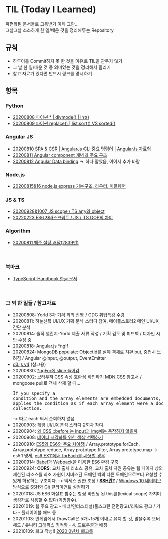 # TIL (Today I Learned)
파편화된 문서들로 고통받기 이제 그만...<br>
그날그날 소소하게 한 일/배운 것을 정리해두는 Repository

## 규칙
- 하루이틀 Commit하지 못 한 것을 이유로 TIL을 관두지 않기
- 그 날 한 일/배운 것 중 의미있는 것을 정리해서 올리기
- 참고 자료가 있다면 반드시 링크를 명시하기

## 항목
### Python
- [20200808 파이썬 * | divmode() | int()](python/20200808.md)
- [20200809 파이썬 replace() | list.sort() VS sorted()](python/20200809.md)

### Angular JS
- [20200810 SPA & CSR | AngularJs CLI 중요 명령어 | AngularJs 자료형](Angular/20200810.md)
- [20200811 Angular component 개념과 주요 구조](Angular/20200811.md)
- [20200812 Angular Data binding](Angular/20200812.md) -> 하다 말았음, 이어서 추가 바람

### Node.js
- [20200815&16 node.js express 기본구조, 라우터, 미들웨어](JS/20200815.md)

### JS & TS
- [20200928&1007 JS scope / TS any와 object](JS/20200928.md)
- [20220223 ES6 자바스크립트 / JS / TS OOP의 차이](JS/20220223.md)

### Algorithm
- [20200811 백준 설탕 배달(2839번)](Algorithm/20200811.md)

<br>

### 북마크
- [TypeScript-Handbook 한글 문서](https://typescript-kr.github.io/)

<br>

### 그 외 한 일들 / 참고자료
- 20200808: Yorld 3차 기획 회의 진행 / GDG 취업특강 수강
- 20200811: 하눌신폭 UI/UX 기획 분석 스터디 참여, 메이플스토리2 메인 UI/UX 간단 분석
- 20200814: 솔직 챌린지-Yorld 제출 서류 작성 / 기획 검토 및 피드백 / 디자인 시안 수정 중
- 20200818: Angular.js *ngIf
- 20200824: MongoDB populate: ObjectId를 실제 객체로 치환 but, 중첩시 느려짐 / Angular @input, @output, EventEmitter
- [d3.js v4](https://github.com/d3/d3/blob/v4.13.0/API.md#axes-d3-axis) (참고용)
- 20200830: [*ngFor에 slice 들어감](https://stackoverflow.com/questions/44944570/using-slice-pipe-with-variable-parameters-in-ngfor)
- 20200902: 브라우저 CSS 속성 호환성 확인하기 [MDN CSS 참고서](https://developer.mozilla.org/ko/docs/Web/CSS/Reference#%ED%82%A4%EC%9B%8C%EB%93%9C_%EC%83%89%EC%9D%B8) 
/ mongoose pull로 객체 삭제 할 때...<pre>If you specify a condition and the array elements are embedded documents, 
$pull operator applies the condition as if each array element were a document in a collection.</pre> -> 따로 each 써서 순회하지 않음
- 20200903: 게임 UI/UX 분석 스터디 2회차 참여 
- 20200904: [왜 CSS ::before 는 input과 img에는 동작하지 않을까](https://news.hada.io/topic?id=2781)
- 20200908: [데이터 시각화를 위한 색상 선택하기](https://blog.datawrapper.de/beautifulcolors/)
- 20200910: [ES5와 ES6의 주요 차이점](https://yngmanie.space/posts/es5_vs_es6) / Array.prototype.forEach, Array.prototype.reduce, Array.prototype.filter, Array.prototype.map -> es5.1 명세, [es6 EX11에서 forEach를 사용할 경우](https://rimdev.io/foreach-for-ie-11/)
- 20200914: [Babel과 Webpack을 이용한 ES6 환경 구축](https://poiemaweb.com/es6-babel-webpack-1)
- 20200924: <b>CORS</b>; 교차 출처 리소스 공유, 교차 출처 자원 공유는 웹 페이지 상의 제한된 리소스를 최초 자원이 서비스된 도메인 밖의 다른 도메인으로부터 요청할 수 있게 허용하는 구조이다. -> 액세스 권한 조정 / [<b>SSH란?</b>](https://baked-corn.tistory.com/52) / [Windows 10 네이티브 방식으로 SSH와 Git 클라이언트 설정하기](https://medium.com/beyond-the-windows-korean-edition/use-windows10-open-ssh-tips-e6e9c77de433)
- 20201018: JS ES6 화살표 함수는 항상 바인딩 된 this를(lexical scope) 가지며 생성자로 사용할 수 없다(익명함수).
- 20201019: 웹 주요 광고 - 배너/인터스티셜(풀스크린 전면광고)/리워드 광고 / 기타 - 플레이어블 애드 등
- 20201103: 인게임에서 DrawCall은 5개~15개 이내로 유지 할 것, 많을수록 오버헤드 / [유니티 그래픽스 최적화 - 4. 드로우콜과 배칭](https://wonsorang.tistory.com/493)
- 20210109: 회고 작성!! [2020 0년차 회고록](https://choring0989.tistory.com/14)
